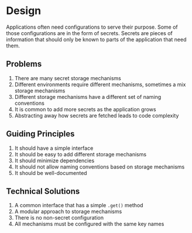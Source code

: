 # Design

Applications often need configurations to serve their purpose. Some of those configurations are in the form of secrets.
Secrets are pieces of information that should only be known to parts of the application that need them.

## Problems

1. There are many secret storage mechanisms
1. Different environments require different mechanisms, sometimes a mix storage mechanisms
1. Different storage mechanisms have a different set of naming conventions
1. It is common to add more secrets as the application grows
1. Abstracting away how secrets are fetched leads to code complexity

## Guiding Principles

1. It should have a simple interface
1. It should be easy to add different storage mechanisms
1. It should minimize dependencies
1. It should not allow naming conventions based on storage mechanisms
1. It should be well-documented

## Technical Solutions

1. A common interface that has a simple `.get()` method
1. A modular approach to storage mechanisms
1. There is no non-secret configuration
1. All mechanisms must be configured with the same key names

